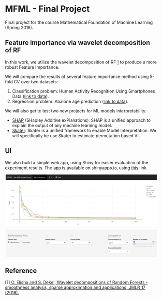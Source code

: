 # MFML - Final Project

Final project for the course Mathematical Foundation of Machine Learning (Spring 2018).

## Feature importance via wavelet decomposition of RF

In this work, we utilize the wavelet decomposition of RF [1](#[1]) to produce a more robust Feature Importance.

We will compare the results of several feature importance method using 5-fold CV over two datasets:

1. Classification problem: Human Activity Recognition Using Smartphones Data ([link to data](https://archive.ics.uci.edu/ml/datasets/Human+Activity+Recognition+Using+Smartphones)).
2. Regression problem: Abalone age prediction ([link to data](https://archive.ics.uci.edu/ml/datasets/Abalone)).

We will also get to test two new projects for ML models interpretability: 

  - [SHAP](https://github.com/slundberg/shap) (SHapley Additive exPlanations): SHAP is a unified approach to explain the output of any machine learning model.
  - [Skater](https://github.com/datascienceinc/Skater): Skater is a unified framework to enable Model Interpretation. We will specifically be use Skater to estimate permutation based VI. 
	
## UI

We also build a simple web app, using Shiny for easier evaluation of the experiment results. The app is available on shinyapps.io, using [this](https://avivnav.shinyapps.io/mfml-vi/) link.

![](shiny/mfml-app.png)

## Reference 

<a name="[1]">[1]</a>[ O. Elisha and S. Dekel, Wavelet decompositions of Random Forests - smoothness analysis, sparse
approximation and applications, JMLR 17 (2016).](http://www.jmlr.org/papers/volume17/15-203/15-203.pdf)